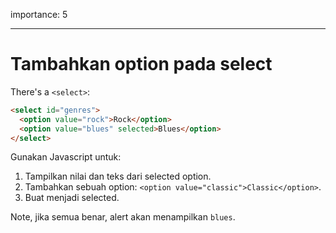 importance: 5

---

# Tambahkan option pada select

There's a `<select>`:

```html
<select id="genres">
  <option value="rock">Rock</option>
  <option value="blues" selected>Blues</option>
</select>
```

Gunakan Javascript untuk:

1. Tampilkan nilai dan teks dari selected option.
2. Tambahkan sebuah option: `<option value="classic">Classic</option>`.
3. Buat menjadi selected.

Note, jika semua benar, alert akan menampilkan `blues`.
